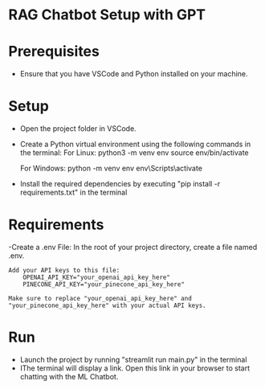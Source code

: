 # RAG Chatbot Setup with GPT

# Prerequisites
- Ensure that you have VSCode and Python installed on your machine.

# Setup
- Open the project folder in VSCode.
- Create a Python virtual environment using the following commands in the terminal:
	For Linux:
		python3 -m venv env
		source env/bin/activate
		
	For Windows:
		python -m venv env
		env\Scripts\activate
- Install the required dependencies by executing "pip install -r requirements.txt" in the terminal

# Requirements
-Create a .env File:
	In the root of your project directory, create a file named .env.

	Add your API keys to this file:
		OPENAI_API_KEY="your_openai_api_key_here"
		PINECONE_API_KEY="your_pinecone_api_key_here"
		
	Make sure to replace "your_openai_api_key_here" and "your_pinecone_api_key_here" with your actual API keys.

# Run
- Launch the project by running "streamlit run main.py" in the terminal
- IThe terminal will display a link. Open this link in your browser to start chatting with the ML Chatbot.
